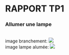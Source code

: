 <h1>RAPPORT TP1</h1>
<h3>Allumer une lampe</h3>
<br>
image branchement: <img src='/institut-galilee/2020-symetrical-happiness/lab/TP1/pictures/branchement.jpeg'/>
<br>
image lampe alumée: <img src='/pictures/lampe_allumee.jpeg'/>
